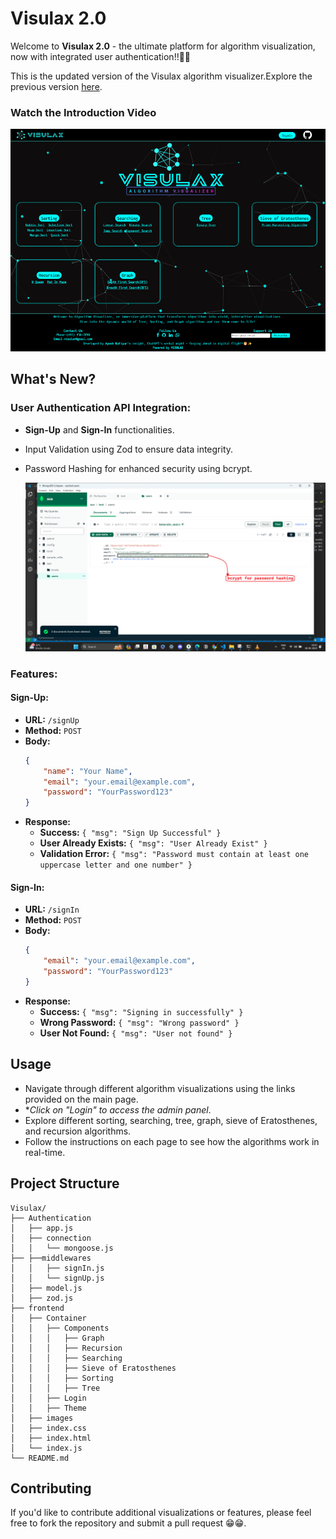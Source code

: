 # Visulax 2.0

Welcome to **Visulax 2.0** - the ultimate platform for algorithm visualization, now with integrated user authentication!!🔏✨

This is the updated version of the Visulax algorithm visualizer.Explore the previous version [here](https://github.com/aerick8602/Visulax-1.0).

### Watch the Introduction Video

[![Watch the video](./frontend/images/demo/Screenshot%202024-06-18%20221759.png)](https://www.youtube.com/watch?v=VIDEO_ID)

## What's New?

### User Authentication API Integration:
- **Sign-Up** and **Sign-In** functionalities.
- Input Validation using Zod to ensure data integrity.
- Password Hashing for enhanced security using bcrypt.
  
  ![](./frontend/images/demo/Screenshot%202024-06-18%20194401.png)
  

### Features:

[](./frontend/images/demo/Screenshot%202024-06-18%20183714.png)

#### Sign-Up:
- **URL:** `/signUp`
- **Method:** `POST`
- **Body:**
    ```json
    {
        "name": "Your Name",
        "email": "your.email@example.com",
        "password": "YourPassword123"
    }
    ```
- **Response:**
    - **Success:** `{ "msg": "Sign Up Successful" }`
    - **User Already Exists:** `{ "msg": "User Already Exist" }`
    - **Validation Error:** `{ "msg": "Password must contain at least one uppercase letter and one number" }`

[](./frontend/images/demo/Screenshot%202024-06-18%20183811.png)

#### Sign-In:
- **URL:** `/signIn`
- **Method:** `POST`
- **Body:**
    ```json
    {
        "email": "your.email@example.com",
        "password": "YourPassword123"
    }
    ```
- **Response:**
    - **Success:** `{ "msg": "Signing in successfully" }`
    - **Wrong Password:** `{ "msg": "Wrong password" }`
    - **User Not Found:** `{ "msg": "User not found" }`


 


## Usage

- Navigate through different algorithm visualizations using the links provided on the main page.
- **Click on "Login" to access the admin panel*.
- Explore different sorting, searching, tree, graph, sieve of Eratosthenes, and recursion algorithms.
- Follow the instructions on each page to see how the algorithms work in real-time.

## Project Structure

```plaintext
Visulax/        
├── Authentication
│   ├── app.js
│   ├── connection
│   │   └── mongoose.js
├── ├──middlewares
│   │   ├── signIn.js          
│   │   └── signUp.js 
│   ├── model.js
│   ├── zod.js
├── frontend
│   ├── Container
│   │   ├── Components
│   │   │   ├── Graph
│   │   │   ├── Recursion
│   │   │   ├── Searching
│   │   │   ├── Sieve of Eratosthenes
│   │   │   ├── Sorting
│   │   │   ├── Tree
│   │   ├── Login
│   │   ├── Theme
│   ├── images
│   ├── index.css
│   ├── index.html
│   └── index.js
└── README.md
```

## Contributing
If you'd like to contribute additional visualizations or features, please feel free to fork the repository and submit a pull request 😁😁.
